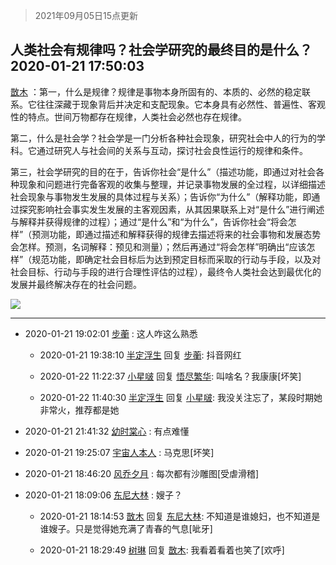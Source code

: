 > 2021年09月05日15点更新
<link rel="stylesheet" href="https://cdn.jsdelivr.net/gh/taotie6/sampleJSON@main/css/photo_show.css">


 ## 人类社会有规律吗？社会学研究的最终目的是什么？ 2020-01-21 17:50:03

 [㪚木](https://www.coolapk.com/feed/16014952?shareKey=ZmYxMWUwYTFkMDgxNjEzMTc1Mjk~) ：第一，什么是规律？规律是事物本身所固有的、本质的、必然的稳定联系。它往往深藏于现象背后并决定和支配现象。它本身具有必然性、普遍性、客观性的特点。世间万物都存在规律，人类社会必然也存在规律。

第二，什么是社会学？社会学是一门分析各种社会现象，研究社会中人的行为的学科<!--break-->。它通过研究人与社会间的关系与互动，探讨社会良性运行的规律和条件。

第三，社会学研究的目的在于，告诉你社会“是什么”（描述功能，即通过对社会各种现象和问题进行完备客观的收集与整理，并记录事物发展的全过程，以详细描述社会现象与事物发生发展的具体过程与关系）；告诉你“为什么”（解释功能，即通过探究影响社会事实发生发展的主客观因素，从其因果联系上对“是什么”进行阐述与解释并获得规律的过程）；通过“是什么”和“为什么”，告诉你社会“将会怎样”（预测功能，即通过描述和解释获得的规律去描述将来的社会事物和发展态势会怎样。预测，名词解释：预见和测量）；然后再通过“将会怎样”明确出“应该怎样”（规范功能，即确定社会目标后为达到预定目标而采取的行动与手段，以及对社会目标、行动与手段的进行合理性评估的过程），最终令人类社会达到最优化的发展并最终解决存在的社会问题。 

<div class="album">
<img class="img-item" src="https://image.coolapk.com/feed/2020/0121/17/1081091_9668e427_0200_11@272x480.gif" />
</div>

 ------- 

- 2020-01-21 19:02:01 [步蘅](uid=781286) : 这人咋这么熟悉 

    - 2020-01-21 19:38:10 [半定浮生](uid=486655) 回复 [步蘅](uid=781286): 抖音网红 

    - 2020-01-22 11:22:37 [小星啵](uid=1127418) 回复 [悟尽繁华](uid=486655): 叫啥名？我康康[坏笑] 

    - 2020-01-22 11:40:30 [半定浮生](uid=486655) 回复 [小星啵](uid=1127418): 我没关注忘了，某段时期她非常火，推荐都是她 

- 2020-01-21 21:41:32 [幼时棠心](uid=1017379) : 有点难懂 

- 2020-01-21 19:25:07 [宇宙人本人](uid=1597114) : 马克思[坏笑] 

- 2020-01-21 18:46:20 [风乔夕月](uid=2725527) : 每次都有沙雕图[受虐滑稽] 

- 2020-01-21 18:09:06 [东尼大林](uid=1612569) : 嫂子？ 

    - 2020-01-21 18:14:53 [㪚木](uid=1081091) 回复 [东尼大林](uid=1612569): 不知道是谁媳妇，也不知道是谁嫂子。只是觉得她充满了青春的气息[呲牙] 

    - 2020-01-21 18:29:49 [树琳](uid=1807052) 回复 [㪚木](uid=1081091): 我看着看着也笑了[欢呼] 

